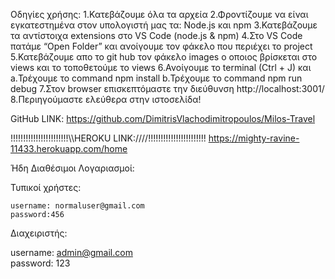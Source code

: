 Οδηγίες χρήσης:
1.Κατεβάζουμε όλα τα αρχεία
2.Φροντίζουμε να είναι εγκατεστημένα στον υπολογιστή μας τα: Node.js και npm
3.Κατεβάζουμε τα αντίστοιχα extensions στο VS Code (node.js & npm)
4.Στο  VS Code πατάμε “Open Folder” και ανοίγουμε τον φάκελο που περιέχει το project 
5.Κατεβάζουμε απο το git hub τον φάκελο images ο οποιος βρίσκεται στο views και το τοποθετούμε το views
6.Ανοίγουμε το terminal (Ctrl + J) και 
a.Τρέχουμε το command npm install
b.Τρέχουμε το command npm run debug
7.Στον browser επισκεπτόμαστε την διεύθυνση http://localhost:3001/
8.Περιηγούμαστε ελεύθερα στην ιστοσελίδα!

GitHub LINK:
https://github.com/DimitrisVlachodimitropoulos/Milos-Travel

!!!!!!!!!!!!!!!!!!!!!!!\\\\HEROKU LINK:////!!!!!!!!!!!!!!!!!!!!!!!
https://mighty-ravine-11433.herokuapp.com/home



Ήδη Διαθέσιμοι Λογαριασμοί:

 Τυπικοί χρήστες:
 
    username: normaluser@gmail.com
    password:456
  
 Διαχειριστής:
 
username: admin@gmail.com	
password: 123
